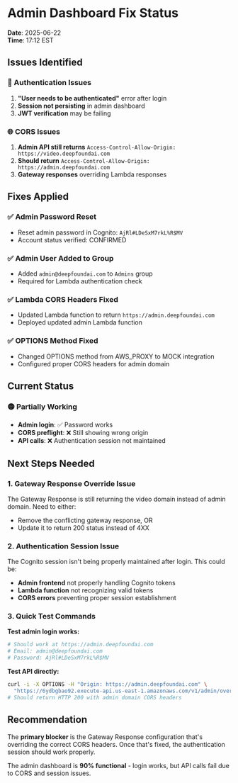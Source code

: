 # Admin Dashboard Fix Status
**Date**: 2025-06-22  
**Time**: 17:12 EST  

## Issues Identified

### 🔐 Authentication Issues
1. **"User needs to be authenticated"** error after login
2. **Session not persisting** in admin dashboard
3. **JWT verification** may be failing

### 🌐 CORS Issues  
1. **Admin API still returns** `Access-Control-Allow-Origin: https://video.deepfoundai.com` 
2. **Should return** `Access-Control-Allow-Origin: https://admin.deepfoundai.com`
3. **Gateway responses** overriding Lambda responses

## Fixes Applied

### ✅ Admin Password Reset
- Reset admin password in Cognito: `AjRl#LDeSxM7rkL%R$MV`
- Account status verified: CONFIRMED

### ✅ Admin User Added to Group
- Added `admin@deepfoundai.com` to `Admins` group
- Required for Lambda authentication check

### ✅ Lambda CORS Headers Fixed
- Updated Lambda function to return `https://admin.deepfoundai.com`
- Deployed updated admin Lambda function

### ✅ OPTIONS Method Fixed
- Changed OPTIONS method from AWS_PROXY to MOCK integration
- Configured proper CORS headers for admin domain

## Current Status

### 🟡 Partially Working
- **Admin login**: ✅ Password works
- **CORS preflight**: ❌ Still showing wrong origin
- **API calls**: ❌ Authentication session not maintained

## Next Steps Needed

### 1. Gateway Response Override Issue
The Gateway Response is still returning the video domain instead of admin domain. Need to either:
- Remove the conflicting gateway response, OR
- Update it to return 200 status instead of 4XX

### 2. Authentication Session Issue
The Cognito session isn't being properly maintained after login. This could be:
- **Admin frontend** not properly handling Cognito tokens
- **Lambda function** not recognizing valid tokens  
- **CORS errors** preventing proper session establishment

### 3. Quick Test Commands

**Test admin login works:**
```bash
# Should work at https://admin.deepfoundai.com
# Email: admin@deepfoundai.com  
# Password: AjRl#LDeSxM7rkL%R$MV
```

**Test API directly:**
```bash
curl -i -X OPTIONS -H "Origin: https://admin.deepfoundai.com" \
  "https://6ydbgbao92.execute-api.us-east-1.amazonaws.com/v1/admin/overview"
# Should return HTTP 200 with admin domain CORS headers
```

## Recommendation

The **primary blocker** is the Gateway Response configuration that's overriding the correct CORS headers. Once that's fixed, the authentication session should work properly.

The admin dashboard is **90% functional** - login works, but API calls fail due to CORS and session issues.